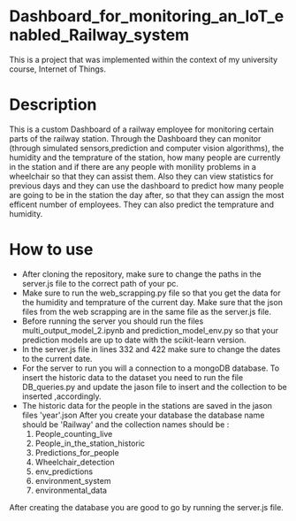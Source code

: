 # Dashboard_for_monitoring_an_IoT_enabled_Railway_system

This is a project that was implemented within the context of my university course, Internet of Things.

# Description
This is a custom Dashboard of a railway employee for monitoring certain parts of the railway station. Through the Dashboard they can monitor (through simulated sensors,prediction and computer vision algorithms), the humidity and the temprature of the station, how many people are currently in the station and if there are any people with monility problems in a wheelchair so that they can assist them. Also they can view statistics for previous days and they can use the dashboard to predict how many people are going to be in the station the day after, so that they can assign the most efficent number of employees. They can also predict the temprature and humidity.

# How to use
* After cloning the repository, make sure to change the paths in the server.js file to the correct path of your pc.
* Make sure to run the web_scrapping.py file so that you get the data for the humidity and temprature of the current day. Make sure that the json files from the web scrapping are in the same file as the server.js file.
* Before running the server you should run the files multi_output_model_2.ipynb and prediction_model_env.py so that your prediction models are up to date with the scikit-learn version.
* In the server.js file in lines 332 and 422 make sure to change the dates to the current date.
* For the server to run you will a connection to a mongoDB database. To insert the historic data to the dataset you need to run the file DB_queries.py and update the jason file to insert and the collection to be inserted ,accordingly.
* The historic data for the people in the stations are saved in the jason files 'year'.json
After you create your database the database name should be 'Railway' and the collection names should be :
  1. People_counting_live
  2. People_in_the_station_historic
  3. Predictions_for_people
  4. Wheelchair_detection
  5. env_predictions
  6. environment_system
  7. environmental_data

After creating the database you are good to go by running the server.js file.
